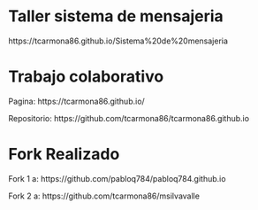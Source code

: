 <h1>Taller sistema de mensajeria</h1>
<p>https://tcarmona86.github.io/Sistema%20de%20mensajeria</p>




<h1>Trabajo colaborativo</h1>
<p>Pagina: https://tcarmona86.github.io/</p>
<p>Repositorio: https://github.com/tcarmona86/tcarmona86.github.io</p>

<h1>Fork Realizado</h1>
<p>Fork 1 a: https://github.com/pabloq784/pabloq784.github.io</p>
<p>Fork 2 a: https://github.com/tcarmona86/msilvavalle</p>
